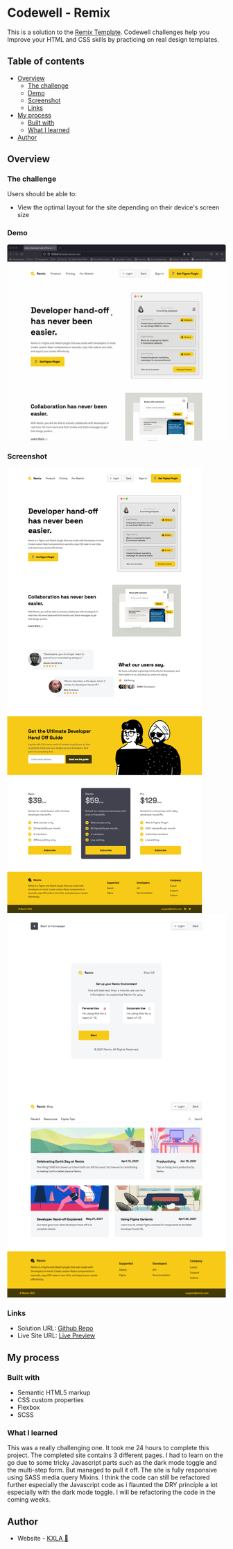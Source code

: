 # Codewell - Remix 

This is a solution to the [Remix Template](https://www.codewell.cc/challenges/remix-template--609f74e13167fa10b79b7b9b). Codewell challenges help you Improve your HTML and CSS skills by practicing on real design templates.

## Table of contents

- [Overview](#overview)
  - [The challenge](#the-challenge)
  - [Demo](#demo)
  - [Screenshot](#screenshot)
  - [Links](#links)
- [My process](#my-process)
  - [Built with](#built-with)
  - [What I learned](#what-i-learned)
- [Author](#author)


## Overview

### The challenge

Users should be able to:

- View the optimal layout for the site depending on their device's screen size

### Demo

![](Assets/DEMO.gif)


### Screenshot

![](Assets/Screenshot-01.png)
![](Assets/Screenshot-02.png)
![](Assets/Screenshot-03.png)



### Links

- Solution URL: [Github Repo](https://github.com/KXLAA/CW-03-spense)
- Live Site URL: [Live Preview](https://github.com/KXLAA/CW-08-Remix)


## My process

### Built with

- Semantic HTML5 markup
- CSS custom properties
- Flexbox
- SCSS


### What I learned
This was a really challenging one. It took me 24 hours to complete this project. The completed site contains 3 different pages.  I had to learn on the go due to some tricky Javascript parts such as the dark mode toggle and the multi-step form. But  managed to pull it off. The site is fully responsive using SASS media query Mixins. I think the code can still be refactored further especially the Javascript code as i flaunted the DRY principle a lot especially with the dark mode toggle. I will be refactoring the code in the coming weeks.



## Author
- Website - [KXLA 🤙](https://github.com/KXLAA)

